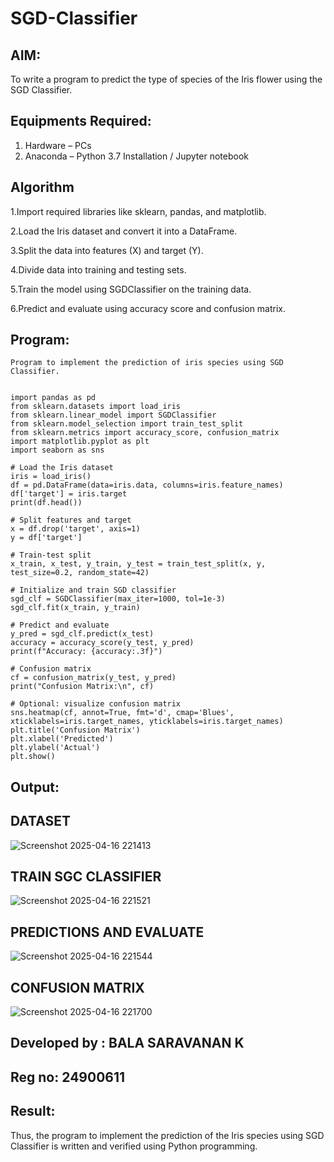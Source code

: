 # SGD-Classifier
## AIM:
To write a program to predict the type of species of the Iris flower using the SGD Classifier.

## Equipments Required:
1. Hardware – PCs
2. Anaconda – Python 3.7 Installation / Jupyter notebook

## Algorithm
1.Import required libraries like sklearn, pandas, and matplotlib.

2.Load the Iris dataset and convert it into a DataFrame.

3.Split the data into features (X) and target (Y).

4.Divide data into training and testing sets.

5.Train the model using SGDClassifier on the training data.

6.Predict and evaluate using accuracy score and confusion matrix.

## Program:
```
Program to implement the prediction of iris species using SGD Classifier.


import pandas as pd
from sklearn.datasets import load_iris
from sklearn.linear_model import SGDClassifier
from sklearn.model_selection import train_test_split
from sklearn.metrics import accuracy_score, confusion_matrix
import matplotlib.pyplot as plt
import seaborn as sns

# Load the Iris dataset
iris = load_iris()
df = pd.DataFrame(data=iris.data, columns=iris.feature_names)
df['target'] = iris.target
print(df.head())

# Split features and target
x = df.drop('target', axis=1)
y = df['target']

# Train-test split
x_train, x_test, y_train, y_test = train_test_split(x, y, test_size=0.2, random_state=42)

# Initialize and train SGD classifier
sgd_clf = SGDClassifier(max_iter=1000, tol=1e-3)
sgd_clf.fit(x_train, y_train)

# Predict and evaluate
y_pred = sgd_clf.predict(x_test)
accuracy = accuracy_score(y_test, y_pred)
print(f"Accuracy: {accuracy:.3f}")

# Confusion matrix
cf = confusion_matrix(y_test, y_pred)
print("Confusion Matrix:\n", cf)

# Optional: visualize confusion matrix
sns.heatmap(cf, annot=True, fmt='d', cmap='Blues', xticklabels=iris.target_names, yticklabels=iris.target_names)
plt.title('Confusion Matrix')
plt.xlabel('Predicted')
plt.ylabel('Actual')
plt.show()
```

## Output:
## DATASET
![Screenshot 2025-04-16 221413](https://github.com/user-attachments/assets/ff71bfa6-6e3f-4a89-8a75-a1d2a4be05fa)

## TRAIN SGC CLASSIFIER
![Screenshot 2025-04-16 221521](https://github.com/user-attachments/assets/e1ca07e8-1a16-45ce-88d7-edd559d9895a)

## PREDICTIONS AND EVALUATE
![Screenshot 2025-04-16 221544](https://github.com/user-attachments/assets/cd230832-3dca-4719-9b6d-cc6783dd1b9a)

## CONFUSION MATRIX
![Screenshot 2025-04-16 221700](https://github.com/user-attachments/assets/62575372-d3c4-476f-8e1d-c3b33cf2a307)

## Developed by : BALA SARAVANAN K
## Reg no: 24900611
## Result:
Thus, the program to implement the prediction of the Iris species using SGD Classifier is written and verified using Python programming.
